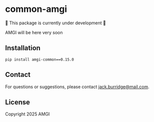 # common-amgi

:construction: This package is currently under development :construction:

AMGI will be here very soon

## Installation

```
pip install amgi-common==0.15.0
```

## Contact

For questions or suggestions, please contact [jack.burridge@mail.com](mailto:jack.burridge@mail.com).

## License

Copyright 2025 AMGI
